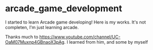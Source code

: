 # arcade_game_development
I started to learn Arcade game developing! Here is my works. It's not completen, I'm just learning arcade.


Thanks much to https://www.youtube.com/channel/UC-OaM07Muxnp4GBnaoX3pAg. I learned from him, and some by myself
